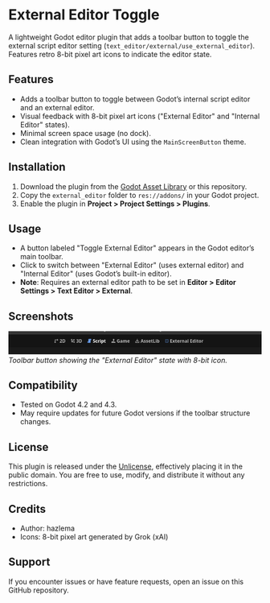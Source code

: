 # External Editor Toggle

A lightweight Godot editor plugin that adds a toolbar button to toggle the external script editor setting (`text_editor/external/use_external_editor`). Features retro 8-bit pixel art icons to indicate the editor state.

## Features
- Adds a toolbar button to toggle between Godot’s internal script editor and an external editor.
- Visual feedback with 8-bit pixel art icons ("External Editor" and "Internal Editor" states).
- Minimal screen space usage (no dock).
- Clean integration with Godot’s UI using the `MainScreenButton` theme.

## Installation
1. Download the plugin from the [Godot Asset Library](https://godotengine.org/asset-library/asset) or this repository.
2. Copy the `external_editor` folder to `res://addons/` in your Godot project.
3. Enable the plugin in **Project > Project Settings > Plugins**.

## Usage
- A button labeled "Toggle External Editor" appears in the Godot editor’s main toolbar.
- Click to switch between "External Editor" (uses external editor) and "Internal Editor" (uses Godot’s built-in editor).
- **Note**: Requires an external editor path to be set in **Editor > Editor Settings > Text Editor > External**.

## Screenshots
![Toolbar Button](toolbar-button.png)
*Toolbar button showing the "External Editor" state with 8-bit icon.*

## Compatibility
- Tested on Godot 4.2 and 4.3.
- May require updates for future Godot versions if the toolbar structure changes.

## License
This plugin is released under the [Unlicense](https://unlicense.org/), effectively placing it in the public domain. You are free to use, modify, and distribute it without any restrictions.

## Credits
- Author: hazlema
- Icons: 8-bit pixel art generated by Grok (xAI)

## Support
If you encounter issues or have feature requests, open an issue on this GitHub repository.
